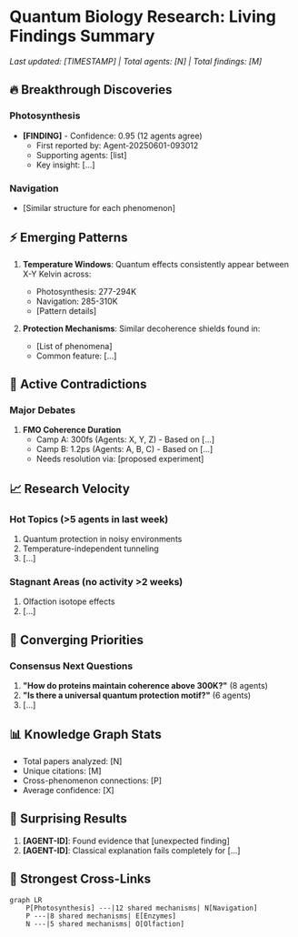 # Quantum Biology Research: Living Findings Summary
*Last updated: [TIMESTAMP] | Total agents: [N] | Total findings: [M]*

## 🔥 Breakthrough Discoveries
<!-- High-confidence findings supported by multiple agents -->

### Photosynthesis
- **[FINDING]** - Confidence: 0.95 (12 agents agree)
  - First reported by: Agent-20250601-093012
  - Supporting agents: [list]
  - Key insight: [...]

### Navigation
- [Similar structure for each phenomenon]

## ⚡ Emerging Patterns
<!-- Cross-phenomenon insights that multiple agents are noticing -->

1. **Temperature Windows**: Quantum effects consistently appear between X-Y Kelvin across:
   - Photosynthesis: 277-294K
   - Navigation: 285-310K
   - [Pattern details]

2. **Protection Mechanisms**: Similar decoherence shields found in:
   - [List of phenomena]
   - Common feature: [...]

## 🔄 Active Contradictions
<!-- Where agents disagree - these are valuable! -->

### Major Debates
1. **FMO Coherence Duration**
   - Camp A: 300fs (Agents: X, Y, Z) - Based on [...]
   - Camp B: 1.2ps (Agents: A, B, C) - Based on [...]
   - Needs resolution via: [proposed experiment]

## 📈 Research Velocity
<!-- What's accelerating -->

### Hot Topics (>5 agents in last week)
1. Quantum protection in noisy environments
2. Temperature-independent tunneling
3. [...]

### Stagnant Areas (no activity >2 weeks)
1. Olfaction isotope effects
2. [...]

## 🎯 Converging Priorities
<!-- What multiple agents independently suggest as next steps -->

### Consensus Next Questions
1. **"How do proteins maintain coherence above 300K?"** (8 agents)
2. **"Is there a universal quantum protection motif?"** (6 agents)
3. [...]

## 📊 Knowledge Graph Stats
- Total papers analyzed: [N]
- Unique citations: [M]
- Cross-phenomenon connections: [P]
- Average confidence: [X]

## 🚨 Surprising Results
<!-- The "wait, what?" moments -->

1. **[AGENT-ID]**: Found evidence that [unexpected finding]
2. **[AGENT-ID]**: Classical explanation fails completely for [...]

## 🔗 Strongest Cross-Links
<!-- Which phenomena share the most connections -->

```mermaid
graph LR
    P[Photosynthesis] ---|12 shared mechanisms| N[Navigation]
    P ---|8 shared mechanisms| E[Enzymes]
    N ---|5 shared mechanisms| O[Olfaction]